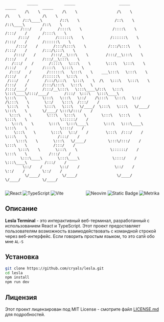 ```
          _____            _____                    _____                    _____            _____          
         /\    \          /\    \                  /\    \                  /\    \          /\    \         
        /::\____\        /::\    \                /::\    \                /::\____\        /::\    \        
       /:::/    /       /::::\    \              /::::\    \              /:::/    /       /::::\    \       
      /:::/    /       /::::::\    \            /::::::\    \            /:::/    /       /::::::\    \      
     /:::/    /       /:::/\:::\    \          /:::/\:::\    \          /:::/    /       /:::/\:::\    \     
    /:::/    /       /:::/__\:::\    \        /:::/__\:::\    \        /:::/    /       /:::/__\:::\    \    
   /:::/    /       /::::\   \:::\    \       \:::\   \:::\    \      /:::/    /       /::::\   \:::\    \   
  /:::/    /       /::::::\   \:::\    \    ___\:::\   \:::\    \    /:::/    /       /::::::\   \:::\    \  
 /:::/    /       /:::/\:::\   \:::\    \  /\   \:::\   \:::\    \  /:::/    /       /:::/\:::\   \:::\    \ 
/:::/____/       /:::/__\:::\   \:::\____\/::\   \:::\   \:::\____\/:::/____/       /:::/  \:::\   \:::\____\
\:::\    \       \:::\   \:::\   \::/    /\:::\   \:::\   \::/    /\:::\    \       \::/    \:::\  /:::/    /
 \:::\    \       \:::\   \:::\   \/____/  \:::\   \:::\   \/____/  \:::\    \       \/____/ \:::\/:::/    / 
  \:::\    \       \:::\   \:::\    \       \:::\   \:::\    \       \:::\    \               \::::::/    /  
   \:::\    \       \:::\   \:::\____\       \:::\   \:::\____\       \:::\    \               \::::/    /   
    \:::\    \       \:::\   \::/    /        \:::\  /:::/    /        \:::\    \              /:::/    /    
     \:::\    \       \:::\   \/____/          \:::\/:::/    /          \:::\    \            /:::/    /     
      \:::\    \       \:::\    \               \::::::/    /            \:::\    \          /:::/    /      
       \:::\____\       \:::\____\               \::::/    /              \:::\____\        /:::/    /       
        \::/    /        \::/    /                \::/    /                \::/    /        \::/    /        
         \/____/          \/____/                  \/____/                  \/____/          \/____/         
                                                                                                             
```

<div style="display: flex; justify-content: space-between; align-items: center;">
  <div>
    <img src="https://img.shields.io/badge/react-087ea4?style=for-the-badge&logo=react&logoColor=fff&link=https%3A%2F%2Freact.dev%2F" alt="React">
    <img src="https://img.shields.io/badge/TypeScript-3178c6?style=for-the-badge&logo=typescript&logoColor=fff&link=https%3A%2F%2Fwww.typescriptlang.org%2F" alt="TypeScript">
    <img src="https://img.shields.io/badge/Vite-3f375f?style=for-the-badge&logo=vite&logoColor=fff&link=https%3A%2F%2Fvite.dev%2F" alt="Vite">
  </div>
  <div>
    <img src="https://img.shields.io/badge/neovim-588e3e?style=for-the-badge&logo=neovim&logoColor=fff&link=https%3A%2F%2Fneovim.io%2F" alt="Neovim">
<img alt="Static Badge" src="https://img.shields.io/badge/telegram-blue?style=for-the-badge&logo=telegram&logoColor=fff&link=https%3A%2F%2Ft.me%2Fstopco_ru">
    <img src="https://img.shields.io/badge/Yandex%20Metrika-E37400?style=for-the-badge&logo=google%20analytics&logoColor=white" alt="Metrika">
  </div>
</div>



## Описание

**Lesla Terminal** - это интерактивный веб-терминал, разработанный с использованием React и TypeScript. Этот проект предоставляет пользователям возможность взаимодействовать с командной строкой через веб-интерфейс. Если говорить простым языком, то это сатй обо мне `AL-S`

## Установка

```bash
git clone https://github.com/cryals/lesla.git
cd lesla
npm install
npm run dev
```

## Лицензия

Этот проект лицензирован под MIT License - смотрите файл [LICENSE.md](./LICENSE.md) для подробностей.
